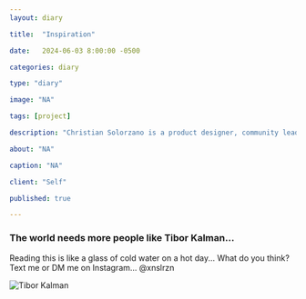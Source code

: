 ```yaml
---
layout: diary

title:  "Inspiration"

date:   2024-06-03 8:00:00 -0500

categories: diary

type: "diary"

image: "NA"

tags: [project]

description: "Christian Solorzano is a product designer, community leader, educator, and podcast host."

about: "NA"

caption: "NA"

client: "Self"

published: true

---
```

### The world needs more people like Tibor Kalman...

Reading this is like a glass of cold water on a hot day... What do you think? Text me or DM me on Instagram... @xnslrzn

![Tibor Kalman](/assets/images/diary/20240603.png)